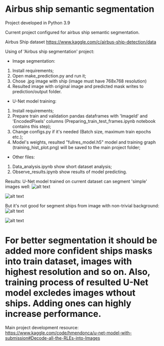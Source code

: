 Airbus ship semantic segmentation
================================================================

Project developed in Python 3.9

Current project configured for airbus ship semantic segmentation.

Airbus Ship dataset https://www.kaggle.com/c/airbus-ship-detection/data

Using of 'Airbus ship segmentation' project:

- Image segmentation:

1. Install requirements;
2. Open make_prediction.py and run it;
3. Chose .jpg image with ship (image must have 768x768 resolution)
4. Resulted image with original image and predicted mask writes to prediction/output folder. 

- U-Net model training:

1. Install requirements;
2. Prepare train and validation pandas dataframes with 'ImageId' and 'EncodedPixels' columns 
(Preparing_train_test_frames.ipynb notebook contains this step);
3. Change configs.py if it's needed
(Batch size, maximum train epochs etc.);  
4. Model's weights, resulted "fullres_model.h5" model and training graph (training_hist_plot.png) will be saved
to the main project folder;

- Other files:

1. Data_analysis.ipynb show short dataset analysis;
2. Observe_results.ipynb show results of model predicting.

Results:
U-Net model trained on current dataset can segment 'simple' images well:
![alt text](https://github.com/Strider0531/Airbus-semantic-segmentation/Readme_Files/good_1.jpg?raw=true)

![alt text](https://github.com/Strider0531/Airbus-semantic-segmentation/Readme_Files/good_2.jpg?raw=true)

But it's not good for segment ships from image with non-trivial background:
![alt text](https://github.com/Strider0531/Airbus-semantic-segmentation/Readme_Files/bad_1.jpg?raw=true)

![alt text](https://github.com/Strider0531/Airbus-semantic-segmentation/Readme_Files/bad_2.jpg?raw=true)

For better segmentation it should be added more confident ships masks into train dataset, images with highest resolution and so on.
Also, training process of resulted U-Net model excledes images wthout ships. Adding ones can highly increase performance.
=======================================================================

Main project development resource:
https://www.kaggle.com/code/hmendonca/u-net-model-with-submission#Decode-all-the-RLEs-into-Images  
